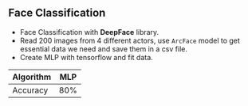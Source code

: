 ## Face Classification
- Face Classification with **DeepFace** library.
- Read 200 images from 4 different actors, use `ArcFace` model to get essential data we need and save them in a csv file.
- Create MLP with tensorflow and fit data.

| Algorithm | MLP |
| --------- |:---:|
| Accuracy | 80% |
